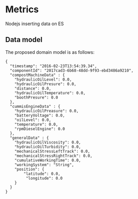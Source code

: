 
Metrics
======

Nodejs inserting data on ES

## Data model

The proposed domain model is as follows:


    {
      "timestamp": "2016-02-23T13:54:39.34",
      "componentId": "2017cad3-6b68-48dd-9f93-ebd3486a9210",
      "compostMachineData" : {
        "hydraulicOilLevel": 0.0,
        "hydraulicOilPresure": 0.0,
        "distance": 0.0,
        "hydraulicOilTemperature": 0.0,
        "boothPresure": 0.0
      },
      "cummisEngineData" : {
        "hydraulicOilPreasure": 0.0,
        "batteryVoltage": 0.0,
        "oilLevel": 0.0,
        "temperature": 0.0,
        "rpmDieselEngine": 0.0
      },
      "generalData" : {
        "hydraulicOilViscosity": 0.0,
        "hydraulicOilTurbidity": 0.0,
        "mechanicalStressLeftTrack": 0.0,
        "mechanicalStressRightTrack": 0.0,
        "cumulativeWorkingTime": 0.0,
        "workingSystem": "String",
        "position": {
            "latitude": 0.0,
             "longitude": 0.0
        }
      }
    }
